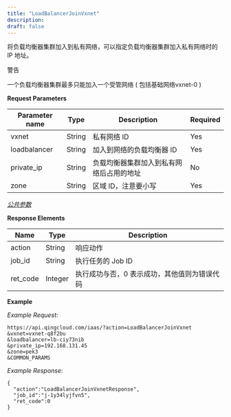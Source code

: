 ```yaml
---
title: "LoadBalancerJoinVxnet"
description: 
draft: false
---
```




将负载均衡器集群加入到私有网络，可以指定负载均衡器集群加入私有网络时的 IP 地址。

警告

一个负载均衡器集群最多只能加入一个受管网络 ( 包括基础网络vxnet-0 )

**Request Parameters**

| Parameter name | Type | Description | Required |
| --- | --- | --- | --- |
| vxnet | String | 私有网络 ID | Yes |
| loadbalancer | String | 加入到网络的负载均衡器 ID | Yes |
| private_ip | String | 负载均衡器集群加入到私有网络后占用的地址 | No |
| zone | String | 区域 ID，注意要小写 | Yes |

[_公共参数_](../../../parameters)

**Response Elements**

| Name | Type | Description |
| --- | --- | --- |
| action | String | 响应动作 |
| job_id | String | 执行任务的 Job ID |
| ret_code | Integer | 执行成功与否，0 表示成功，其他值则为错误代码 |

**Example**

_Example Request_:

```
https://api.qingcloud.com/iaas/?action=LoadBalancerJoinVxnet
&vxnet=vxnet-q8f2bu
&loadbalancer=lb-ciy73nib
&private_ip=192.168.131.45
&zone=pek3
&COMMON_PARAMS
```

_Example Response_:

```
{
  "action":"LoadBalancerJoinVxnetResponse",
  "job_id":"j-1y34lyjfvn5",
  "ret_code":0
}
```
